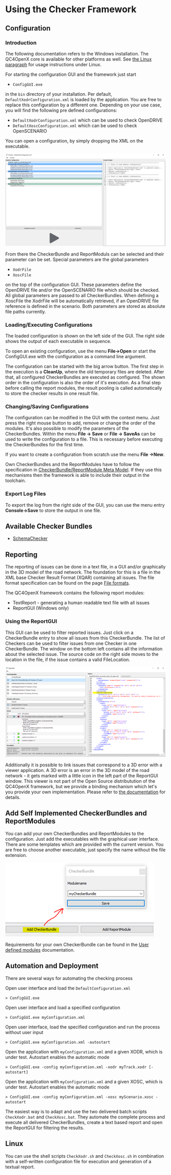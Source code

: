 <!---
Copyright 2023 CARIAD SE.

This Source Code Form is subject to the terms of the Mozilla
Public License, v. 2.0. If a copy of the MPL was not distributed
with this file, You can obtain one at https://mozilla.org/MPL/2.0/.
-->

# Using the Checker Framework

## Configuration

### Introduction

The following documentation refers to the Windows installation. The QC4OpenX core is available for
other platforms as well. See [the Linux paragraph](#linux) for usage instructions under Linux.

For starting the configuration GUI and the framework just start

- `ConfigGUI.exe`

in the `bin` directory of your installation. Per default, `DefaultXodrConfiguration.xml` is loaded
by the application. You are free to replace this configuration by a different one. Depending on your
use case, you will find the following pre defined configurations:

- `DefaultXodrConfiguration.xml` which can be used to check OpenDRIVE
- `DefaultXoscConfiguration.xml` which can be used to check OpenSCENARIO

You can open a configuration, by simply dropping the XML on the executable.

![Config GUI](images/config_gui.png)

From there the CheckerBundle and ReportModuls can be selected and their parameter can be set.
Special parameters are the global parameters

- `XodrFile`
- `XoscFile`

on the top of the configuration GUI. These parameters define the OpenDRIVE file and/or the
OpenSCENARIO file which should be checked. All global parameters are passed to all CheckerBundles.
When defining a XoscFile the XodrFile will be automatically retrieved, if an OpenDRIVE file
reference is defined in the scenario. Both parameters are stored as absolute file paths currently.

### Loading/Executing Configurations

The loaded configuration is shown on the left side of the GUI. The right side shows the output of
each executable in sequence.

To open an existing configuration, use the menu **File→Open** or start the ConfigGUI.exe with the
configuration as a command line argument.

The configuration can be started with the big arrow button. The first step in the execution is a
**CleanUp**, where the old temporary files are deleted. After that, all configured CheckerBundles
are executed as configured. The shown order in the configuration is also the order of it's
execution. As a final step before calling the report modules, the result pooling is called
automatically to store the checker results in one result file.

### Changing/Saving Configurations

The configuration can be modified in the GUI with the context menu. Just press the right mouse
button to add, remove or change the order of the modules. It's also possible to modify the
parameters of the CheckerBundles. Within the menu **File → Save** or **File → SaveAs** can be used
to write the configuration to a file. This is necessary before executing the CheckerBundles for the
first time.

If you want to create a configuration from scratch use the menu **File →New**.

Own CheckerBundles and the ReportModules have to follow the specification in
[CheckerBundle/ReportModule Meta Model](writing_user_defined_modules.md). If they use this mechanisms then
the framework is able to include their output in the toolchain.

### Export Log Files

To export the log from the right side of the GUI, you can use the menu entry **Console->Save** to
store the output in one file.

## Available Checker Bundles

- [SchemaChecker](schema_checker.md)

## Reporting

The reporting of issues can be done in a text file, in a GUI and/or graphically in the 3D model of
the road network. The foundation for this is a file in the XML base Checker Result Format (XQAR)
containing all issues. The file format specification can be found on the page [File
formats](file_formats.md).

The QC4OpenX framework contains the following report modules:

- TextReport - generating a human readable text file with all issues
- ReportGUI (Windows only)

### Using the ReportGUI

This GUI can be used to filter reported issues. Just click on a CheckerBundle entry to show all
issues from this CheckerBundle. The list of Checkers can be used to filter issues from one Checker
in one CheckerBundle. The window on the bottom left contains all the information about the selected
issue. The source code on the right side moves to the location in the file, if the issue contains a
valid FileLocation.

![Reporting GUI](images/reporting_gui.png)

Additionally it is possible to link issues that correspond to a 3D error with a viewer application.
A 3D error is an error in the 3D model of the road network - it gets marked with a little icon in
the left part of the ReportGUI window. This viewer is not part of the Open Source distributution of
the QC4OpenX framework, but we provide a binding mechanism which let's you provide your own
implementation. Please refer to [the documentation](viewer_interface.md) for details.

## Add Self Implemented CheckerBundles and ReportModules

You can add your own CheckerBundles and ReportModules to the configuration. Just add the executables
with the graphical user interface. There are some templates which are provided with the current
version. You are free to choose another executable, just specify the name without the file
extension.

![Add CheckerBundle](images/add_checker_bundle.png)

Requirements for your own CheckerBundle can be found in the [User defined
modules](writing_user_defined_modules.md) documentation.

## Automation and Deployment

There are several ways for automating the checking process

Open user interface and load the `DefaultConfiguration.xml`

    > ConfigGUI.exe

Open user interface and load a specified configuration

    > ConfigGUI.exe myConfiguration.xml

Open user interface, load the specified configuration and run the process without user input

    > ConfigGUI.exe myConfiguration.xml -autostart

Open the application with `myConfiguration.xml` and a given XODR, which is under test. Autostart
enables the automatic mode

    > ConfigGUI.exe -config myConfiguration.xml -xodr myTrack.xodr [-autostart]

Open the application with `myConfiguration.xml` and a given XOSC, which is under test. Autostart
enables the automatic mode

    > ConfigGUI.exe -config myConfiguration.xml -xosc myScenario.xosc -autostart

The easiest way is to adapt and use the two delivered batch scripts `CheckXodr.bat` and
`CheckXosc.bat`. They automate the complete process and execute all delivered CheckerBundles, create
a text based report and open the ReportGUI for filtering the results.

## Linux

You can use the shell scripts `CheckXodr.sh` and `CheckXosc.sh` in combination with a self-written
configuration file for execution and generation of a textual report.
